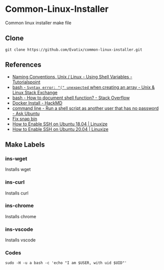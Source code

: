 # Common-Linux-Installer

Common linux installer make file

## Clone

`git clone https://github.com/Evatix/common-linux-installer.git`

## References

- [Naming Conventions, Unix / Linux - Using Shell Variables - Tutorialspoint](https://www.tutorialspoint.com/unix/unix-using-variables.htm#:~:text=The%20name%20of%20a%20variable,have%20their%20names%20in%20UPPERCASE.)
- [bash - `Syntax error: "(" unexpected` when creating an array - Unix & Linux Stack Exchange](https://unix.stackexchange.com/questions/253892/syntax-error-unexpected-when-creating-an-array)
- [bash - How to document shell function? - Stack Overflow](https://stackoverflow.com/questions/32657065/how-to-document-shell-function)
- [Docker Install - HackMD](https://hackmd.io/gs29wgjlRpqZU2eWiy0dvQ)
- [command line - Run a shell script as another user that has no password - Ask Ubuntu](https://askubuntu.com/questions/294736/run-a-shell-script-as-another-user-that-has-no-password)
- [Fix snap bin](https://stackoverflow.com/a/57434744)
- [How to Enable SSH on Ubuntu 18.04 | Linuxize](https://linuxize.com/post/how-to-enable-ssh-on-ubuntu-18-04/)
- [How to Enable SSH on Ubuntu 20.04 | Linuxize](https://linuxize.com/post/how-to-enable-ssh-on-ubuntu-20-04/)

## Make Labels

### ins-wget

Installs wget

### ins-curl

Installs curl

### ins-chrome

Installs chrome

### ins-vscode

Installs vscode

### Codes

```
sudo -H -u a bash -c 'echo "I am $USER, with uid $UID"' 
```
